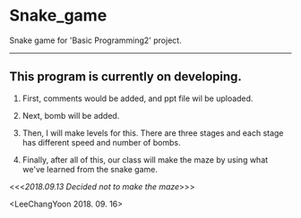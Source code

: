 # Snake_game
Snake game for 'Basic Programming2' project.
***

This program is currently on developing.
---

1. First, comments would be added, and ppt file wil be uploaded.

2. Next, bomb will be added.

3. Then, I will make levels for this. There are three stages and each stage has different speed and number of bombs.

4. Finally, after all of this, our class will make the maze by using what we've learned from the snake game. 

<<<*2018.09.13 Decided not to make the maze*>>>

<LeeChangYoon 2018. 09. 16>

